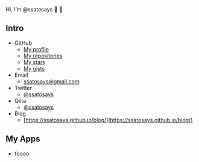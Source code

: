 Hi, I’m @ssatosays  :wave: :wave:

## Intro

+ GitHub
  - [My profile](https://github.com/ssatosays)
  - [My repositories](https://github.com/ssatosays?tab=repositories)
  - [My stars](https://github.com/ssatosays?tab=stars)
  - [My gists](https://gist.github.com/ssatosays)
+ Email
  - [ssatosays@gmail.com](mailto:ssatosays@gmail.com)
+ Twitter
  - [@ssatosays](https://twitter.com/ssatosays)
+ Qiita
  - [@ssatosays](https://qiita.com/ssatosays)
+ Blog
  - [https://ssatosays.github.io/blog/](https://ssatosays.github.io/blog/)

## My Apps

+ foooo
